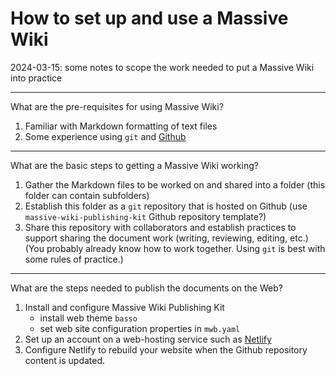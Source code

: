 # How to set up and use a Massive Wiki 

2024-03-15: some notes to scope the work needed to put a Massive Wiki into practice

-----
What are the pre-requisites for using Massive Wiki?

1. Familiar with Markdown formatting of text files  
2. Some experience using `git` and [Github](https://github.com)

----
What are the basic steps to getting a Massive Wiki working?

1. Gather the Markdown files to be worked on and shared into a folder (this folder can contain subfolders)
2. Establish this folder as a `git` repository that is hosted on Github (use `massive-wiki-publishing-kit` Github repository template?)
3. Share this repository with collaborators and establish practices to support sharing the document work (writing, reviewing, editing, etc.) (You probably already know how to work together. Using `git` is best with some rules of practice.)

-----
What are the steps needed to publish the documents on the Web?

1. Install and configure Massive Wiki Publishing Kit
	- install web theme `basso`
	- set web site configuration properties in `mwb.yaml`
1. Set up an account on a web-hosting service such as [Netlify](https://netlify.app)
2. Configure Netlify to rebuild your website when the Github repository content is updated.

